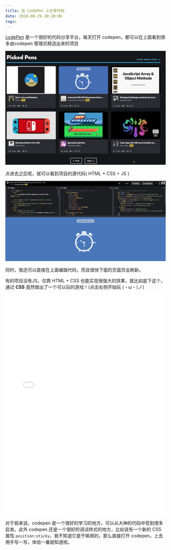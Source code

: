 ```yaml
---
title: 在 CodePen 上分享代码
date: 2018-08-29 20:20:06
tags:
---
```


[codePen](https://codepen.io/) 是一个很好的代码分享平台，每天打开 codepen，都可以在上面看到很多由codepen 管理员精选出来的项目

![codepen](/images/Share-code-on-CodePen/codepen.gif)

<!-- more -->

点进去之后呢，就可以看到项目的源代码( HTML + CSS + JS )

![codepen](/images/Share-code-on-CodePen/code.png)

同时，我还可以直接在上面编辑代码，而且很快下面的页面页会刷新。

有的项目没有JS，仅靠 HTML + CSS 也能实现很强大的效果，就比如底下这个，通过 **CSS** 竟然做出了一个可以玩的游戏！(点击右侧开始玩 (・ω・)ノ)

<iframe height='691' scrolling='no' title='Pure CSS Stack' src='//codepen.io/finnhvman/embed/xJRMJp/?height=691&theme-id=0&default-tab=html,result&embed-version=2' frameborder='no' allowtransparency='true' allowfullscreen='true' style='width: 100%;'>See the Pen <a href='https://codepen.io/finnhvman/pen/xJRMJp/'>Pure CSS Stack</a> by Bence Szabó (<a href='https://codepen.io/finnhvman'>@finnhvman</a>) on <a href='https://codepen.io'>CodePen</a>.
</iframe>

对于我来说，codepen 是一个很好的学习的地方，可以从大神的代码中受到很多启发。此外 codepen 还是一个很好的调试样式的地方，比如说有一个新的 CSS 属性 `position:sticky`，我不知道它是干嘛用的，那么直接打开 codepen，上去用手写一写，体验一番就知道啦。